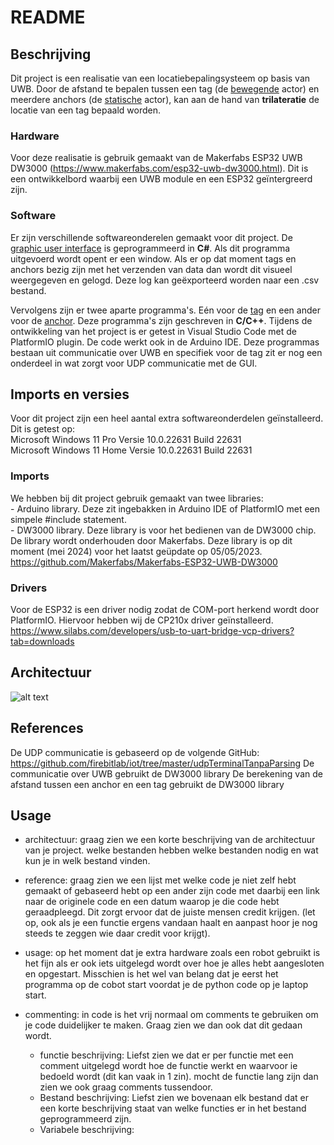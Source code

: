 # README

## Beschrijving
Dit project is een realisatie van een locatiebepalingsysteem op basis van UWB. Door de afstand te bepalen tussen een tag (de <ins>bewegende</ins> actor) en meerdere anchors (de <ins>statische</ins> actor), kan aan de hand van **trilateratie** de locatie van een tag bepaald worden.

### Hardware
Voor deze realisatie is gebruik gemaakt van de Makerfabs ESP32 UWB DW3000 (https://www.makerfabs.com/esp32-uwb-dw3000.html). Dit is een ontwikkelbord waarbij een UWB module en een ESP32 geïntergreerd zijn.

### Software
Er zijn verschillende softwareonderelen gemaakt voor dit project. De <ins>graphic user interface</ins> is geprogrammeerd in **C#**. Als dit programma uitgevoerd wordt opent er een window. Als er op dat moment tags en anchors bezig zijn met het verzenden van data dan wordt dit visueel weergegeven en gelogd. Deze log kan geëxporteerd worden naar een .csv bestand.

Vervolgens zijn er twee aparte programma's. Eén voor de <ins>tag</ins> en een ander voor de <ins>anchor</ins>. Deze programma's zijn geschreven in **C/C++**. Tijdens de ontwikkeling van het project is er getest in Visual Studio Code met de PlatformIO plugin. De code werkt ook in de Arduino IDE. Deze programmas bestaan uit communicatie over UWB en specifiek voor de tag zit er nog een onderdeel in wat zorgt voor UDP communicatie met de GUI.


## Imports en versies
Voor dit project zijn een heel aantal extra softwareonderdelen geïnstalleerd. 
Dit is getest op:  
Microsoft Windows 11 Pro Versie 10.0.22631 Build 22631  
Microsoft Windows 11 Home Versie 10.0.22631 Build 22631

### Imports
We hebben bij dit project gebruik gemaakt van twee libraries:  
	- Arduino library. Deze zit ingebakken in Arduino IDE of PlatformIO met een simpele #include statement.  
	- DW3000 library. Deze library is voor het bedienen van de DW3000 chip. De library wordt onderhouden door Makerfabs. Deze library is op dit moment (mei 2024) voor het laatst geüpdate op 05/05/2023.  
	https://github.com/Makerfabs/Makerfabs-ESP32-UWB-DW3000

### Drivers
Voor de ESP32 is een driver nodig zodat de COM-port herkend wordt door PlatformIO. Hiervoor hebben wij de CP210x driver geïnstalleerd.
https://www.silabs.com/developers/usb-to-uart-bridge-vcp-drivers?tab=downloads


## Architectuur
![alt text](image.png)


## References
De UDP communicatie is gebaseerd op de volgende GitHub: https://github.com/firebitlab/iot/tree/master/udpTerminalTanpaParsing
De communicatie over UWB gebruikt de DW3000 library
De berekening van de afstand tussen een anchor en een tag gebruikt de DW3000 library


## Usage





- architectuur: graag zien we een korte beschrijving van de architectuur van je project. welke bestanden hebben welke bestanden nodig en wat kun je in welk bestand vinden.
- reference: graag zien we een lijst met welke code je niet zelf hebt gemaakt of gebaseerd hebt op een ander zijn code met daarbij een link naar de originele code en een datum waarop je die code hebt geraadpleegd. Dit zorgt ervoor dat de juiste mensen credit krijgen. (let op, ook als je een functie ergens vandaan haalt en aanpast hoor je nog steeds te zeggen wie daar credit voor krijgt).
- usage: op het moment dat je extra hardware zoals een robot gebruikt is het fijn als er ook iets uitgelegd wordt over hoe je alles hebt aangesloten en opgestart. Misschien is het wel van belang dat je eerst het programma op de cobot start voordat je de python code op je laptop start.

- commenting: in code is het vrij normaal om comments te gebruiken om je code duidelijker te maken. Graag zien we dan ook dat dit gedaan wordt.
	- functie beschrijving: Liefst zien we dat er per functie met een comment uitgelegd wordt hoe de functie werkt en waarvoor ie bedoeld wordt (dit kan vaak in 1 zin). mocht de functie lang zijn dan zien we ook graag comments tussendoor.
	- Bestand beschrijving: Liefst zien we bovenaan elk bestand dat er een korte beschrijving staat van welke functies er in het bestand geprogrammeerd zijn.
	- Variabele beschrijving:
